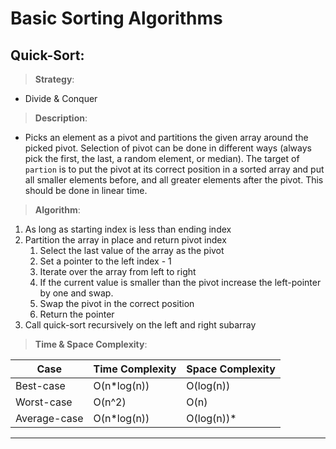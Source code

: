 # Basic Sorting Algorithms

## Quick-Sort:

> **Strategy**:

- Divide & Conquer

> **Description**:

- Picks an element as a pivot and partitions the given array around the picked pivot. Selection of pivot can be done in different ways (always pick the first, the last, a random element, or median). The target of `partion` is to put the pivot at its correct position in a sorted array and put all smaller elements before, and all greater elements after the pivot. This should be done in linear time.

> **Algorithm**:

1.  As long as starting index is less than ending index
2.  Partition the array in place and return pivot index
    1.  Select the last value of the array as the pivot
    2.  Set a pointer to the left index - 1
    3.  Iterate over the array from left to right
    4.  If the current value is smaller than the pivot increase the left-pointer by one and swap.
    5.  Swap the pivot in the correct position
    6.  Return the pointer
3.  Call quick-sort recursively on the left and right subarray

> **Time & Space Complexity**:

| Case         | Time Complexity | Space Complexity |
| ------------ | --------------- | ---------------- |
| Best-case    | O(n\*log(n))    | O(log(n))        |
| Worst-case   | O(n^2)          | O(n)             |
| Average-case | O(n\*log(n))    | O(log(n))\*      |

---
